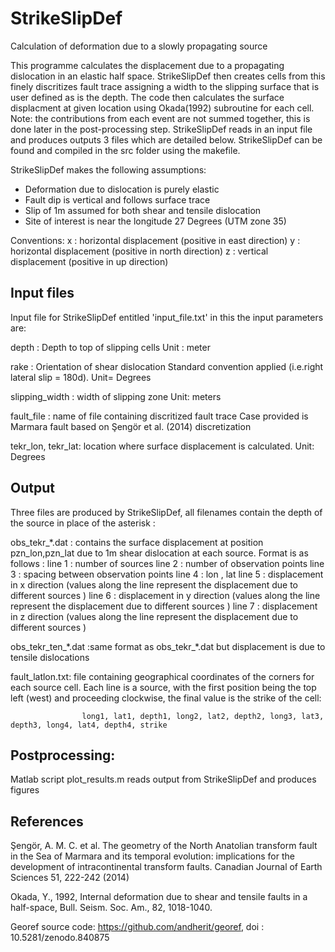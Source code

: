 # StrikeSlipDef

Calculation of deformation due to a slowly propagating source

This programme calculates the displacement due to a propagating dislocation in an elastic half space. StrikeSlipDef then creates cells from this finely discritizes fault trace assigning a width to the slipping surface that is user defined as is the depth. The code then calculates the surface displacment at given location using Okada(1992) subroutine for each cell. Note: the contributions from each event are not summed together, this is done later in the post-processing step.  StrikeSlipDef reads in an input file and produces outputs 3 files which are detailed below. StrikeSlipDef can be found and compiled in the src folder using the makefile.

StrikeSlipDef makes the following assumptions:
- Deformation due to dislocation is purely elastic
- Fault dip is vertical and follows surface trace
- Slip of 1m assumed for both shear and tensile dislocation
- Site of interest is near the longitude 27 Degrees (UTM zone 35)

Conventions:
    x : horizontal displacement (positive in east direction)
    y : horizontal displacement (positive in north direction)
    z : vertical displacement  (positive in up direction)


## Input files

Input file for StrikeSlipDef entitled 'input_file.txt' in this the input parameters are:

depth :             Depth to top of slipping cells
                    Unit : meter

rake :              Orientation of shear dislocation
                    Standard convention applied (i.e.right lateral slip = 180d).
                    Unit= Degrees

slipping_width :    width of slipping zone
                    Unit: meters

fault_file :        name of file containing discritized fault trace
                    Case provided is Marmara fault based on Şengör et al. (2014) discretization

tekr_lon, tekr_lat: location where surface displacement is calculated.
                    Unit: Degrees

## Output
Three files are produced by StrikeSlipDef, all filenames contain the depth of the source
in place of the asterisk  :

obs_tekr_\*.dat     : contains the surface displacement at position  pzn_lon,pzn_lat due to 1m shear dislocation at each source.
                      Format is as follows :
                      line 1 : number of sources
                      line 2 : number of observation points
                      line 3 : spacing between observation points
                      line 4 : lon , lat
                      line 5 : displacement in x direction (values along the line represent the displacement due to different sources )
                      line 6 : displacement in y direction (values along the line represent the displacement due to different sources )
                      line 7 : displacement in z direction (values along the line represent the displacement due to different sources )

obs_tekr_ten_\*.dat  :same format as obs_tekr_\*.dat but displacement is due to tensile dislocations

fault_latlon.txt:   file containing geographical coordinates of the corners for each source cell.
                    Each line is a source, with the first position being the top left (west) and proceeding clockwise, the final value is the strike of the cell:
                    
                    long1, lat1, depth1, long2, lat2, depth2, long3, lat3, depth3, long4, lat4, depth4, strike


## Postprocessing:

Matlab script plot_results.m reads output from StrikeSlipDef and produces figures


## References

Şengör, A. M. C. et al. The geometry of the North Anatolian transform fault
in the Sea of Marmara and its temporal evolution: implications for the development
of intracontinental transform faults. Canadian Journal of Earth Sciences 51, 222-242 (2014)

Okada, Y., 1992, Internal deformation due to shear and tensile faults in a half-space,
Bull. Seism. Soc. Am., 82, 1018-1040.

Georef source code:  https://github.com/andherit/georef, doi : 10.5281/zenodo.840875

